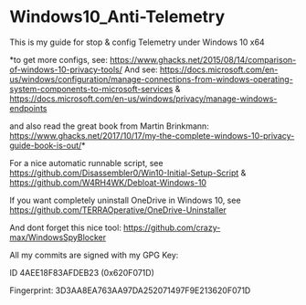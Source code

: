 # Windows10_Anti-Telemetry

This is my guide for stop & config Telemetry under Windows 10 x64  

*to get more configs, see: https://www.ghacks.net/2015/08/14/comparison-of-windows-10-privacy-tools/
And see: https://docs.microsoft.com/en-us/windows/configuration/manage-connections-from-windows-operating-system-components-to-microsoft-services & https://docs.microsoft.com/en-us/windows/privacy/manage-windows-endpoints

and also read the great book from Martin Brinkmann: https://www.ghacks.net/2017/10/17/my-the-complete-windows-10-privacy-guide-book-is-out/*

For a nice automatic runnable script, see https://github.com/Disassembler0/Win10-Initial-Setup-Script & https://github.com/W4RH4WK/Debloat-Windows-10

If you want completely uninstall OneDrive in Windows 10, see https://github.com/TERRAOperative/OneDrive-Uninstaller

And dont forget this nice tool: https://github.com/crazy-max/WindowsSpyBlocker

All my commits are signed with my GPG Key:

ID 4AEE18F83AFDEB23 (0x620F071D)

Fingerprint: 3D3AA8EA763AA97DA252071497F9E213620F071D
